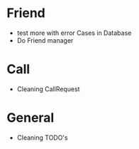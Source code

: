# Friend
 - test more with error Cases in Database
 - Do Friend manager

# Call
 - Cleaning CallRequest


# General
 - Cleaning TODO's